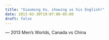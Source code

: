 ```yaml
---
title: "Xiaoming Xu, showing us his English!"
date: 2013-03-30T19:07:00-05:00
draft: false
---
```

— 2013 Men’s Worlds, Canada vs China